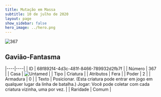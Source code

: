 ```yaml
---
title: Mutação em Massa
subtitle: 10 de julho de 2020
layout: page
show_sidebar: false
hero_image: ../hero.png
---
```


![367](https://cdn.keyforgegame.com/media/card_front/pt/479_367_G2XXP7656XVQ_pt.png)

## Gavião-Fantasma

|----|----|
| ID | 68f892f4-4d3c-481f-8466-789932d2fb7f |
| Número | 367 |
| Casa | ![Untamed](https://archonarcana.com/images/thumb/b/bd/Untamed.png/22px-Untamed.png "Indomados") |
| Tipo | Criatura |
| Atributos | Fera |
| Poder | 2 |
| Armadura | 0 |
| Texto | Posicionar. (Esta criatura pode entrar  em jogo em qualquer lugar da linha  de batalha.) Jogar: Você pode coletar com cada criatura vizinha, uma por vez. |
| Raridade | Comum |
